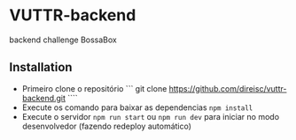 # VUTTR-backend
backend challenge BossaBox

## Installation
- Primeiro clone o repositório ``` git clone https://github.com/direisc/vuttr-backend.git ````
- Execute os comando para baixar as dependencias ``` npm install ```
- Execute o servidor ``` npm run start ``` ou ``` npm run dev ``` para iniciar no modo desenvolvedor (fazendo redeploy automático)

